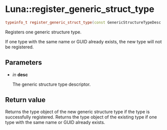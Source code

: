 # Luna::register_generic_struct_type

```c++
typeinfo_t register_generic_struct_type(const GenericStructureTypeDesc &desc)
```

Registers one generic structure type. 

If one type with the same name or GUID already exists, the new type will not be registered. 

## Parameters
* *in* **desc**

    The generic structure type descriptor. 

## Return value
Returns the type object of the new generic structure type if the type is successfully registered. Returns the type object of the existing type if one type with the same name or GUID already exists. 


